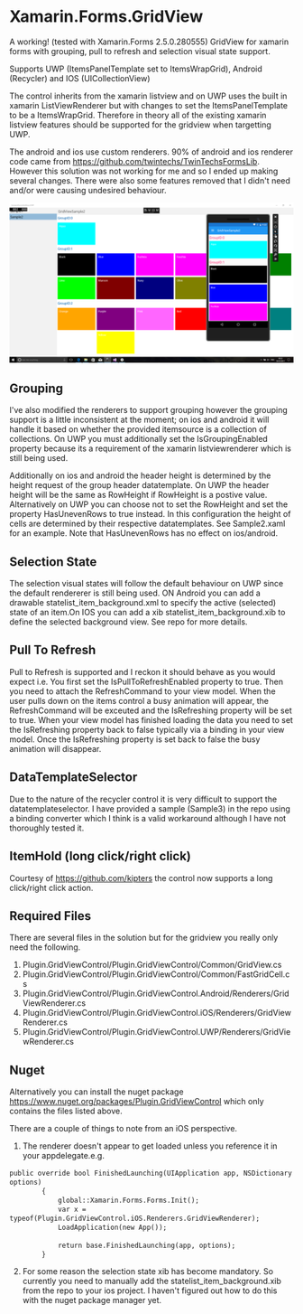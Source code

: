  # Xamarin.Forms.GridView
A working! (tested with Xamarin.Forms 2.5.0.280555) GridView for xamarin forms with grouping, pull to refresh and selection visual state support.

Supports UWP (ItemsPanelTemplate set to ItemsWrapGrid), Android (Recycler)  and IOS (UICollectionView) 

The control inherits from the xamarin listview and on UWP uses the built in xamarin ListViewRenderer but with changes to set the ItemsPanelTemplate to be a ItemsWrapGrid. Therefore in theory all of the existing xamarin listview features should be supported for the gridview when targetting UWP.

The android and ios use custom renderers. 90% of android and ios renderer code came from https://github.com/twintechs/TwinTechsFormsLib. However this solution was not working for me and so I ended up making several changes. There were also some features removed that I didn't need and/or were causing undesired behaviour. 

![Alt text](/XamarinGridView.png?raw=true "Screenshot")

Grouping
----------------
I've also modified the renderers to support grouping however the grouping support is a little inconsistent at the moment; on ios and android it will handle it based on whether the provided itemsource is a collection of collections. On UWP you must additionally set the IsGroupingEnabled property because its a requirement of the xamarin listviewrenderer which is still being used.

Additionally on ios and android the header height is determined by the height request of the group header datatemplate. On UWP the header height will be the same as RowHeight if RowHeight is a postive value. Alternatively on UWP you can choose not to set the RowHeight and set the property HasUnevenRows to true instead. In this configuration the height of cells are determined by their respective datatemplates. See Sample2.xaml for an example. Note that HasUnevenRows has no effect on ios/android.

Selection State
----------------
The selection visual states will follow the default behaviour on UWP since the default rendererer is still being used. 
ON Android you can add a drawable statelist_item_background.xml to specify the active (selected) state of an item.On IOS you can add a xib statelist_item_background.xib to define the selected background view. See repo for more details.

Pull To Refresh
----------------
Pull to Refresh is supported and I reckon it should behave as you would expect i.e. You first set the IsPullToRefreshEnabled property to true. Then you need to attach the RefreshCommand to your view model. When the user pulls down on the items control a busy animation will appear, the RefreshCommand will be exceuted and the IsRefreshing property will be set to true. When your view model has finished loading the data you need to set the IsRefreshing property back to false typically via a binding in your view model. Once the IsRefreshing property is set back to false the busy animation will disappear. 

DataTemplateSelector
--------------------
Due to the nature of the recycler control it is very difficult to support the datatemplateselector. I have provided a sample (Sample3) in the repo using a binding converter which I think is a valid workaround although I have not thoroughly tested it.

ItemHold (long click/right click)
--------------------
Courtesy of https://github.com/kipters the control now supports a long click/right click action.

Required Files
----------------
There are several files in the solution but for the gridview you really only need the following.

1. Plugin.GridViewControl/Plugin.GridViewControl/Common/GridView.cs
2. Plugin.GridViewControl/Plugin.GridViewControl/Common/FastGridCell.cs
3. Plugin.GridViewControl/Plugin.GridViewControl.Android/Renderers/GridViewRenderer.cs
4. Plugin.GridViewControl/Plugin.GridViewControl.iOS/Renderers/GridViewRenderer.cs
5. Plugin.GridViewControl/Plugin.GridViewControl.UWP/Renderers/GridViewRenderer.cs

Nuget 
----------------
Alternatively you can install the nuget package https://www.nuget.org/packages/Plugin.GridViewControl which only contains the files listed above.

There are a couple of things to note from an iOS perspective.

1. The renderer doesn't appear to get loaded unless you reference it in your appdelegate.e.g.

```
public override bool FinishedLaunching(UIApplication app, NSDictionary options)
        {
            global::Xamarin.Forms.Forms.Init();
            var x = typeof(Plugin.GridViewControl.iOS.Renderers.GridViewRenderer);
            LoadApplication(new App());

            return base.FinishedLaunching(app, options);
        }
```

2. For some reason the selection state xib has become mandatory. So currently you need to manually add the statelist_item_background.xib from the repo to your ios project. I haven't figured out how to do this with the nuget package manager yet.
